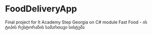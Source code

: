 # FoodDeliveryApp
Final project for It Academy Step Georgia on C# module
Fast Food - ის ტიპის რესტორანის სამართავი სისტემა
